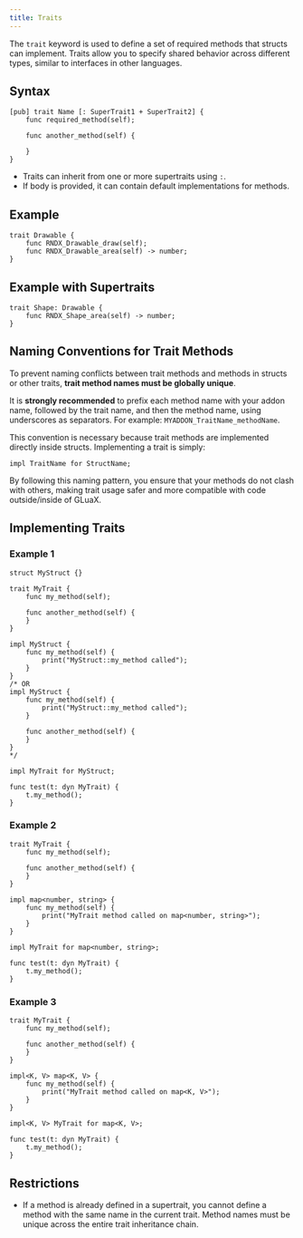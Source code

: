 ```yaml
---
title: Traits
---
```


The `trait` keyword is used to define a set of required methods that structs can implement. Traits allow you to specify shared behavior across different types, similar to interfaces in other languages.

## Syntax

```gluax
[pub] trait Name [: SuperTrait1 + SuperTrait2] {
    func required_method(self);

    func another_method(self) {

    }
}
```

- Traits can inherit from one or more supertraits using `:`.
- If body is provided, it can contain default implementations for methods.

## Example

```gluax
trait Drawable {
    func RNDX_Drawable_draw(self);
    func RNDX_Drawable_area(self) -> number;
}
```

## Example with Supertraits

```gluax
trait Shape: Drawable {
    func RNDX_Shape_area(self) -> number;
}
```

## Naming Conventions for Trait Methods

To prevent naming conflicts between trait methods and methods in structs or other traits, **trait method names must be globally unique**.

It is **strongly recommended** to prefix each method name with your addon name, followed by the trait name, and then the method name, using underscores as separators. For example: `MYADDON_TraitName_methodName`.

This convention is necessary because trait methods are implemented directly inside structs. Implementing a trait is simply:

```gluax
impl TraitName for StructName;
```

By following this naming pattern, you ensure that your methods do not clash with others, making trait usage safer and more compatible with code outside/inside of GLuaX.

## Implementing Traits

### Example 1

```gluax
struct MyStruct {}

trait MyTrait {
    func my_method(self);

    func another_method(self) {
    }
}

impl MyStruct {
    func my_method(self) {
        print("MyStruct::my_method called");
    }
}
/* OR
impl MyStruct {
    func my_method(self) {
        print("MyStruct::my_method called");
    }

    func another_method(self) {
    }
}
*/

impl MyTrait for MyStruct;

func test(t: dyn MyTrait) {
    t.my_method();
}
```

### Example 2

```gluax
trait MyTrait {
    func my_method(self);

    func another_method(self) {
    }
}

impl map<number, string> {
    func my_method(self) {
        print("MyTrait method called on map<number, string>");
    }
}

impl MyTrait for map<number, string>;

func test(t: dyn MyTrait) {
    t.my_method();
}
```

### Example 3

```gluax
trait MyTrait {
    func my_method(self);

    func another_method(self) {
    }
}

impl<K, V> map<K, V> {
    func my_method(self) {
        print("MyTrait method called on map<K, V>");
    }
}

impl<K, V> MyTrait for map<K, V>;

func test(t: dyn MyTrait) {
    t.my_method();
}
```

## Restrictions

- If a method is already defined in a supertrait, you cannot define a method with the same name in the current trait. Method names must be unique across the entire trait inheritance chain.
